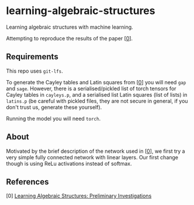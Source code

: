 # learning-algebraic-structures

Learning algebraic structures with machine learning.

Attempting to reproduce the results of the paper [[0](https://arxiv.org/abs/1905.02263)].


## Requirements

This repo uses `git-lfs`.

To generate the Cayley tables and Latin squares from [[0](https://arxiv.org/abs/1905.02263)] you will need `gap` and `sage`.
However, there is a serialised/pickled list of torch tensors for Cayley tables in `cayleys.p`, and a serialised list Latin squares (list of lists) in `latins.p` (be careful with pickled files, they are not secure in general, if you don't trust us, generate these yourself). 

Running the model you will need `torch`. 

## About

Motivated by the brief description of the network used in [[0](https://arxiv.org/abs/1905.02263)], we first try a very simple fully connected network with linear layers. Our first change though is using ReLu activations instead of softmax.

## References 

[0] [Learning Algebraic Structures: Preliminary Investigations](https://arxiv.org/abs/1905.02263)